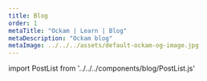 ```yaml
---
title: Blog
order: 1
metaTitle: "Ockam | Learn | Blog"
metaDescription: "Ockam blog"
metaImage: ../../../assets/default-ockam-og-image.jpg
---
```

import PostList from '../../../components/blog/PostList.js'

<PostList />
